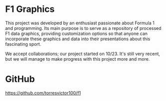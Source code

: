 # F1 Graphics
This project was developed by an enthusiast passionate about Formula 1 and programming. Its main purpose is to serve as a repository of processed F1 data graphics, providing customization options so that anyone can incorporate these graphics and data into their presentations about this fascinating sport.

We accept collaborations; our project started on 10/23. It's still very recent, but we will manage to make progress with this project more and more.

# GitHub
https://github.com/torresvictor100/f1
